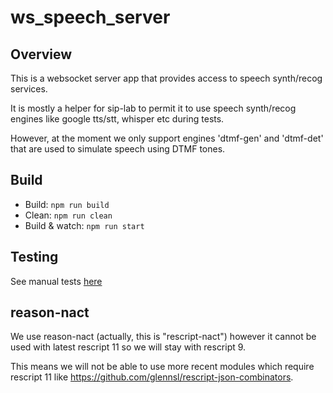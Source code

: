 # ws_speech_server

## Overview

This is a websocket server app that provides access to speech synth/recog services.

It is mostly a helper for sip-lab to permit it to use speech synth/recog engines like google tts/stt, whisper etc during tests.

However, at the moment we only support engines 'dtmf-gen' and 'dtmf-det' that are used to simulate speech using DTMF tones.

## Build

- Build: `npm run build`
- Clean: `npm run clean`
- Build & watch: `npm run start`

## Testing

See manual tests [here](https://github.com/MayamaTakeshi/ws_speech_server/tree/main/tests/manual)

## reason-nact

We use reason-nact (actually, this is "rescript-nact") however it cannot be used with latest rescript 11 so we will stay with rescript 9.

This means we will not be able to use more recent modules which require rescript 11 like https://github.com/glennsl/rescript-json-combinators.


